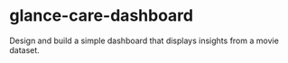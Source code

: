 # glance-care-dashboard
Design and build a simple dashboard that displays insights from a movie dataset.
